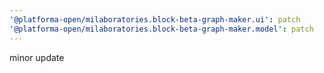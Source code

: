 ```yaml
---
'@platforma-open/milaboratories.block-beta-graph-maker.ui': patch
'@platforma-open/milaboratories.block-beta-graph-maker.model': patch
---
```


minor update
